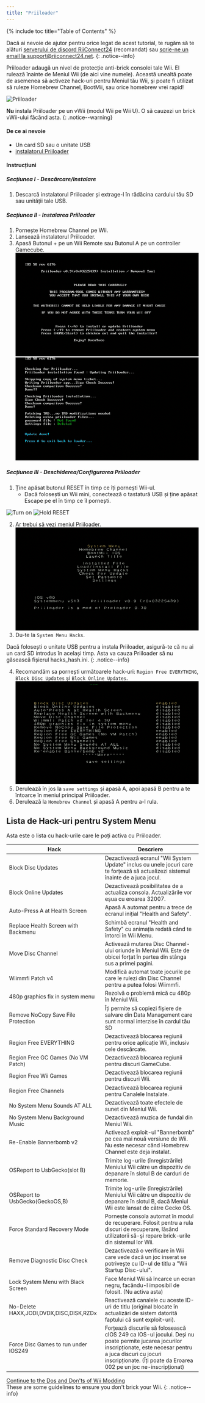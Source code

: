 ```yaml
---
title: "Priiloader"
---
```


{% include toc title="Table of Contents" %}

Dacă ai nevoie de ajutor pentru orice legat de acest tutorial, te rugăm să te alături [serverului de discord RiiConnect24](https://discord.gg/rc24) (recomandat) sau [scrie-ne un email la support@riiconnect24.net](mailto:support@riiconnect24.net).
{: .notice--info}

Priiloader adaugă un nivel de protecție anti-brick consolei tale Wii. El rulează înainte de Meniul Wii (de aici vine numele). Această unealtă poate de asemenea să activeze hack-uri pentru Meniul tău Wii, și poate fi utilizat să ruleze Homebrew Channel, BootMii, sau orice homebrew vrei rapid!

![Priiloader](/images/priiloader.jpg)

**Nu** instala Priiloader pe un vWii (modul Wii pe Wii U). O să cauzezi un brick vWii-ului făcând asta.
{: .notice--warning}

#### De ce ai nevoie

- Un card SD sau o unitate USB
- [instalatorul Priiloader](https://hbb1.oscwii.org/hbb/priiloader/priiloader.zip)

#### Instrucțiuni

##### Secțiunea I - Descărcare/Instalare

1. Descarcă instalatorul Priiloader și extrage-l în rădăcina cardului tău SD sau unității tale USB.

##### Secțiunea II - Instalarea Priiloader

1. Pornește Homebrew Channel pe Wii.
2. Lansează instalatorul Priiloader.
3. Apasă Butonul + pe un Wii Remote sau Butonul A pe un controller Gamecube.![Install Priiloader](/images/Priiloader/installer.png) ![Installing](/images/Priiloader/installing.png)

##### Secțiunea III - Deschiderea/Configurarea Priiloader

1. Ține apăsat butonul RESET în timp ce îți pornești Wii-ul.
   - Dacă folosești un Wii mini, conectează o tastatură USB și ține apăsat Escape pe el în timp ce îl pornești.

![Turn on](/images/Priiloader/on.jpg) ![Hold RESET](/images/Priiloader/reset.jpg)

2. Ar trebui să vezi meniul Priiloader. ![Menu](/images/Priiloader/mainmenu.png)
3. Du-te la `System Menu Hacks`.

Dacă folosești o unitate USB pentru a instala Priiloader, asigură-te că nu ai un card SD introdus în același timp. Asta va cauza Priiloader să nu găsească fișierul hacks_hash.ini.
{: .notice--info}

4. Recomandăm sa pornești următoarele hack-uri: `Region Free EVERYTHING`, `Block Disc Updates` și `Block Online Updates`. ![System Menu Hacks](/images/Priiloader/hacks.png)
1. Derulează în jos la `save settings` și apasă A, apoi apasă B pentru a te întoarce în meniul principal Priiloader.
1. Derulează la `Homebrew Channel` și apasă A pentru a-l rula.

## Lista de Hack-uri pentru System Menu

Asta este o lista cu hack-urile care le poți activa cu Priiloader.

| Hack                                    | Descriere                                                                                                                                                                                                                               |
| --------------------------------------- | --------------------------------------------------------------------------------------------------------------------------------------------------------------------------------------------------------------------------------------- |
| Block Disc Updates                      | Dezactivează ecranul "Wii System Update" inclus cu unele jocuri care te forțează să actualizezi sistemul înainte de a juca jocul.                                                                                                       |
| Block Online Updates                    | Dezactivează posibilitatea de a actualiza consola. Actualizările vor eșua cu eroarea 32007.                                                                                                                                             |
| Auto-Press A at Health Screen           | Apasă A automat pentru a trece de ecranul inițial "Health and Safety".                                                                                                                                                                  |
| Replace Health Screen with Backmenu     | Schimbă ecranul "Health and Safety" cu animația redată când te întorci în Wii Menu.                                                                                                                                                     |
| Move Disc Channel                       | Activează mutarea Disc Channel-ului oriunde în Meniul Wii. Este de obicei forțat în partea din stânga sus a primei pagini.                                                                                                              |
| Wiimmfi Patch v4                        | Modifică automat toate jocurile pe care le rulezi din Disc Channel pentru a putea folosi Wiimmfi.                                                                                                                                       |
| 480p graphics fix in system menu        | Rezolvă o problemă mică cu 480p în Meniul Wii.                                                                                                                                                                                          |
| Remove NoCopy Save File Protection      | Îți permite să copiezi fișiere de salvare din Data Management care sunt normal interzise în cardul tău SD                                                                                                                               |
| Region Free EVERYTHING                  | Dezactivează blocarea regiunii pentru orice aplicație Wii, inclusiv cele descărcate.                                                                                                                                                    |
| Region Free GC Games (No VM Patch)      | Dezactivează blocarea regiunii pentru discuri GameCube.                                                                                                                                                                                 |
| Region Free Wii Games                   | Dezactivează blocarea regiunii pentru discuri Wii.                                                                                                                                                                                      |
| Region Free Channels                    | Dezactivează blocarea regiunii pentru Canalele Instalate.                                                                                                                                                                               |
| No System Menu Sounds AT ALL            | Dezactivează toate efectele de sunet din Meniul Wii.                                                                                                                                                                                    |
| No System Menu Background Music         | Dezactivează muzica de fundal din Meniul Wii.                                                                                                                                                                                           |
| Re-Enable Bannerbomb v2                 | Activează exploit-ul "Bannerbomb" pe cea mai nouă versiune de Wii. Nu este necesar când Homebrew Channel este deja instalat.                                                                                                            |
| OSReport to UsbGecko(slot B)            | Trimite log-urile (înregistrările) Meniului Wii către un dispozitiv de depanare în slotul B de carduri de memorie.                                                                                                                      |
| OSReport to UsbGecko(GeckoOS,B)         | Trimite log-urile (înregistrările) Meniului Wii către un dispozitiv de depanare în slotul B, dacă Meniul Wii este lansat de către Gecko OS.                                                                                             |
| Force Standard Recovery Mode            | Pornește consola automat în modul de recuperare. Folosit pentru a rula discuri de recuperare, lăsând utilizatorii să-și repare brick-urile din sistemul lor Wii.                                                                        |
| Remove Diagnostic Disc Check            | Dezactivează o verificare în Wii care vede dacă un joc inserat se potrivește cu ID-ul de titlu a "Wii Startup Disc-ului".                                                                                                               |
| Lock System Menu with Black Screen      | Face Meniul Wii să încarce un ecran negru, facându-l imposibil de folosit. (Nu activa asta)                                                                                                                                             |
| No-Delete HAXX,JODI,DVDX,DISC,DISK,RZDx | Reactivează canalele cu aceste ID-uri de titlu (original blocate în actualizări de sistem datorită faptului că sunt exploit-uri).                                                                                                       |
| Force Disc Games to run under IOS249    | Forțează discurile să folosească cIOS 249 ca IOS-ul jocului. Deși nu poate permite jucarea jocurilor inscripționate, este necesar pentru a juca discuri cu jocuri inscripționate. (Îți poate da Eroarea 002 pe un joc ne-inscripționat) |

[Continue to the Dos and Don'ts of Wii Modding](dosanddonts)<br> These are some guidelines to ensure you don't brick your Wii.
{: .notice--info}
